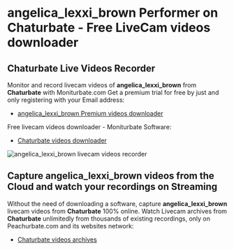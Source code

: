 # angelica_lexxi_brown Performer on Chaturbate - Free LiveCam videos downloader

## Chaturbate Live Videos Recorder

Monitor and record livecam videos of **angelica_lexxi_brown** from **Chaturbate** with Moniturbate.com
Get a premium trial for free by just and only registering with your Email address:
* [angelica_lexxi_brown Premium videos downloader](https://moniturbate.com/request-demo-licence-key.html)

Free livecam videos downloader - Moniturbate Software:
* [Chaturbate videos downloader](https://moniturbate.com/moniturbate-download-software.html)

![angelica_lexxi_brown livecam videos recorder](https://peachurnet.com/templates/moniturbate-software.png)


## Capture angelica_lexxi_brown videos from the Cloud and watch your recordings on Streaming

Without the need of downloading a software, capture **angelica_lexxi_brown** livecam videos from **Chaturbate** 100% online.
Watch Livecam archives from **Chaturbate** unlimitedly from thousands of existing recordings, only on Peachurbate.com and its websites network:
* [Chaturbate videos archives](https://peachurnet.com/)